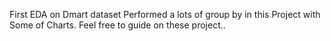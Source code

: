 First EDA  on Dmart dataset
Performed a lots of group by in this Project with Some of Charts.
Feel free to guide on these project..

